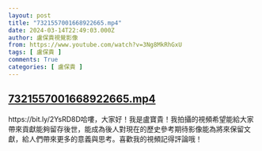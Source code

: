 ```yaml
---
layout: post
title: "7321557001668922665.mp4"
date: 2024-03-14T22:49:03.000Z
author: 盧保貴視覺影像
from: https://www.youtube.com/watch?v=3Ng8MkRhGxU
tags: [ 盧保貴 ]
comments: True
categories: [ 盧保貴 ]
---
```

<!--1710456543000-->
[7321557001668922665.mp4](https://www.youtube.com/watch?v=3Ng8MkRhGxU)
------

<div>
https://bit.ly/2YsRD8D哈嘍，大家好！我是盧寶貴！我拍攝的視頻希望能給大家帶來貢獻能夠留存後世，能成為後人對現在的歷史參考期待影像能為將來保留文獻，給人們帶來更多的意義與思考。喜歡我的視頻記得評論哦！
</div>
